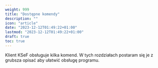 ```yaml
---
weight: 999
title: "Dostępne komendy"
description: ""
icon: "article"
date: "2023-12-12T01:49:22+01:00"
lastmod: "2023-12-12T01:49:22+01:00"
draft: true
toc: true
---
```


Klient KSeF obsługuje kilka komend. W tych rozdziałach postaram się je z grubsza opisać aby ułatwić obsługę programu.
